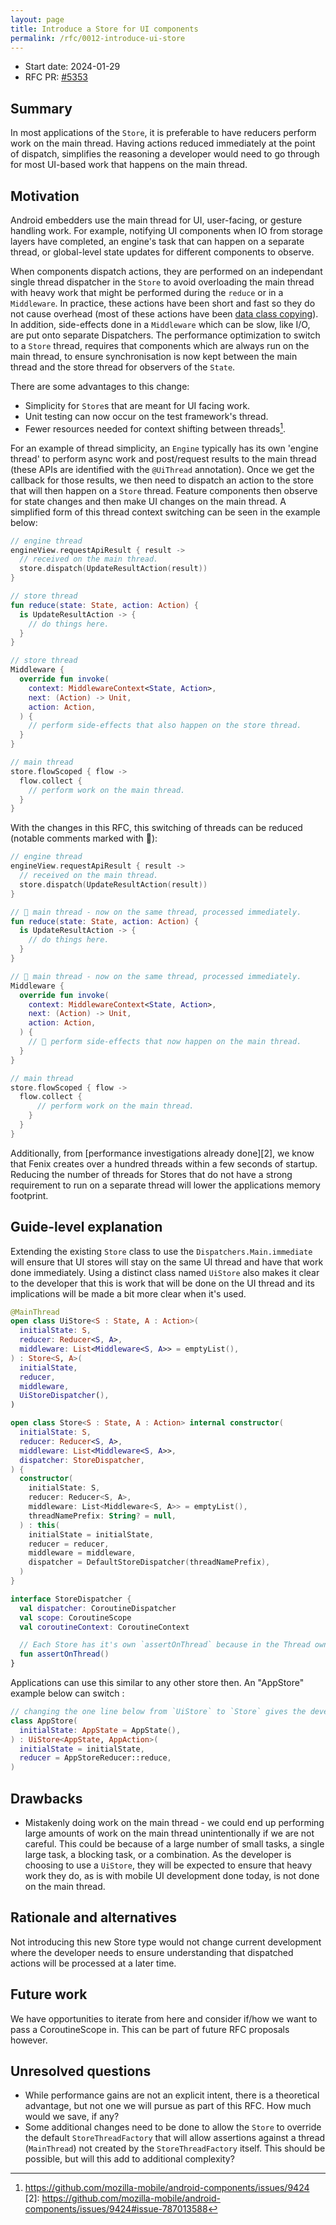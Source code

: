 ```yaml
---
layout: page
title: Introduce a Store for UI components
permalink: /rfc/0012-introduce-ui-store
---
```


* Start date: 2024-01-29
* RFC PR: [#5353](https://github.com/mozilla-mobile/firefox-android/pull/5353)

## Summary

In most applications of the `Store`, it is preferable to have reducers perform work on the main thread. Having actions reduced immediately at the point of dispatch, simplifies the reasoning a developer would need to go through for most UI-based work that happens on the main thread.

## Motivation

Android embedders use the main thread for UI, user-facing, or gesture handling work. For example, notifying UI components when IO from storage layers have completed, an engine's task that can happen on a separate thread, or global-level state updates for different components to observe.

When components dispatch actions, they are performed on an independant single thread dispatcher in the `Store` to avoid overloading the main thread with heavy work that might be performed during the `reduce` or in a `Middleware`. In practice, these actions have been short and fast so they do not cause overhead (most of these actions have been [data class copying][0]).  In addition, side-effects done in a `Middleware` which can be slow, like I/O,  are put onto separate Dispatchers. The performance optimization to switch to a `Store` thread, requires that components which are always run on the main thread, to ensure synchronisation is now kept between the main thread and the store thread for observers of the `State`.

There are some advantages to this change:

* Simplicity for `Store`s that are meant for UI facing work.
* Unit testing can now occur on the test framework's thread.
* Fewer resources needed for context shifting between threads[^1].

For an example of thread simplicity, an `Engine` typically has its own 'engine thread' to perform async work and post/request results to the main thread (these APIs are identified with the `@UiThread` annotation). Once we get the callback for those results, we then need to dispatch an action to the store that will then happen on a `Store` thread. Feature components then observe for state changes and then make UI changes on the main thread. A simplified form of this thread context switching can be seen in the example below:

```kotlin
// engine thread
engineView.requestApiResult { result ->
  // received on the main thread.
  store.dispatch(UpdateResultAction(result))
}

// store thread
fun reduce(state: State, action: Action) {
  is UpdateResultAction -> {
    // do things here.
  }
}

// store thread
Middleware {
  override fun invoke(
    context: MiddlewareContext<State, Action>,
    next: (Action) -> Unit,
    action: Action,
  ) {
    // perform side-effects that also happen on the store thread.
  }
}

// main thread
store.flowScoped { flow ->
  flow.collect {
    // perform work on the main thread.
  }
}
```

With the changes in this RFC, this switching of threads can be reduced (notable comments marked with 📝):

```kotlin
// engine thread
engineView.requestApiResult { result ->
  // received on the main thread.
  store.dispatch(UpdateResultAction(result))
}

// 📝 main thread - now on the same thread, processed immediately.
fun reduce(state: State, action: Action) {
  is UpdateResultAction -> {
    // do things here.
  }
}

// 📝 main thread - now on the same thread, processed immediately.
Middleware {
  override fun invoke(
    context: MiddlewareContext<State, Action>,
    next: (Action) -> Unit,
    action: Action,
  ) {
    // 📝 perform side-effects that now happen on the main thread.
  }
}

// main thread
store.flowScoped { flow ->
  flow.collect {
      // perform work on the main thread.
    }
  }
}
```

Additionally, from [performance investigations already done][2], we know that Fenix creates over a hundred threads within a few seconds of startup. Reducing the number of threads for Stores that do not have a strong requirement to run on a separate thread will lower the applications memory footprint.

## Guide-level explanation

Extending the existing `Store` class to use the `Dispatchers.Main.immediate` will ensure that UI stores will stay on the same UI thread and have that work done immediately. Using a distinct class named `UiStore` also makes it clear to the developer that this is work that will be done on the UI thread and its implications will be made a bit more clear when it's used.

```kotlin
@MainThread
open class UiStore<S : State, A : Action>(
  initialState: S,
  reducer: Reducer<S, A>,
  middleware: List<Middleware<S, A>> = emptyList(),
) : Store<S, A>(
  initialState,
  reducer,
  middleware,
  UiStoreDispatcher(),
)

open class Store<S : State, A : Action> internal constructor(
  initialState: S,
  reducer: Reducer<S, A>,
  middleware: List<Middleware<S, A>>,
  dispatcher: StoreDispatcher,
) {
  constructor(
    initialState: S,
    reducer: Reducer<S, A>,
    middleware: List<Middleware<S, A>> = emptyList(),
    threadNamePrefix: String? = null,
  ) : this(
    initialState = initialState,
    reducer = reducer,
    middleware = middleware,
    dispatcher = DefaultStoreDispatcher(threadNamePrefix),
  )
}

interface StoreDispatcher {
  val dispatcher: CoroutineDispatcher
  val scope: CoroutineScope
  val coroutineContext: CoroutineContext

  // Each Store has it's own `assertOnThread` because in the Thread owner is different in both context.
  fun assertOnThread()
}
```

Applications can use this similar to any other store then. An "AppStore" example below can switch :

```kotlin
// changing the one line below from `UiStore` to `Store` gives the developer the ability to switch existing Stores between the different Store types.
class AppStore(
  initialState: AppState = AppState(),
) : UiStore<AppState, AppAction>(
  initialState = initialState,
  reducer = AppStoreReducer::reduce,
)
```

## Drawbacks

* Mistakenly doing work on the main thread - we could end up performing large amounts of work on the main thread unintentionally if we are not careful. This could be because of a large number of small tasks, a single large task, a blocking task, or a combination. As the developer is choosing to use a `UiStore`, they will be expected to ensure that heavy work they do, as is with mobile UI development done today, is not done on the main thread.

## Rationale and alternatives

Not introducing this new Store type would not change current development where the developer needs to ensure understanding that dispatched actions will be processed at a later time.

## Future work

We have opportunities to iterate from here and consider if/how we want to pass a CoroutineScope in. This can be part of future RFC proposals however.

## Unresolved questions

* While performance gains are not an explicit intent, there is a theoretical advantage, but not one we will pursue as part of this RFC. How much would we save, if any?
* Some additional changes need to be done to allow the `Store` to override the default `StoreThreadFactory` that will allow assertions against a thread (`MainThread`) not created by the `StoreThreadFactory` itself. This should be possible, but will this add to additional complexity?

[0]: https://kotlinlang.org/docs/data-classes.html#copying
[^1]: https://github.com/mozilla-mobile/android-components/issues/9424
[2]: https://github.com/mozilla-mobile/android-components/issues/9424#issue-787013588
